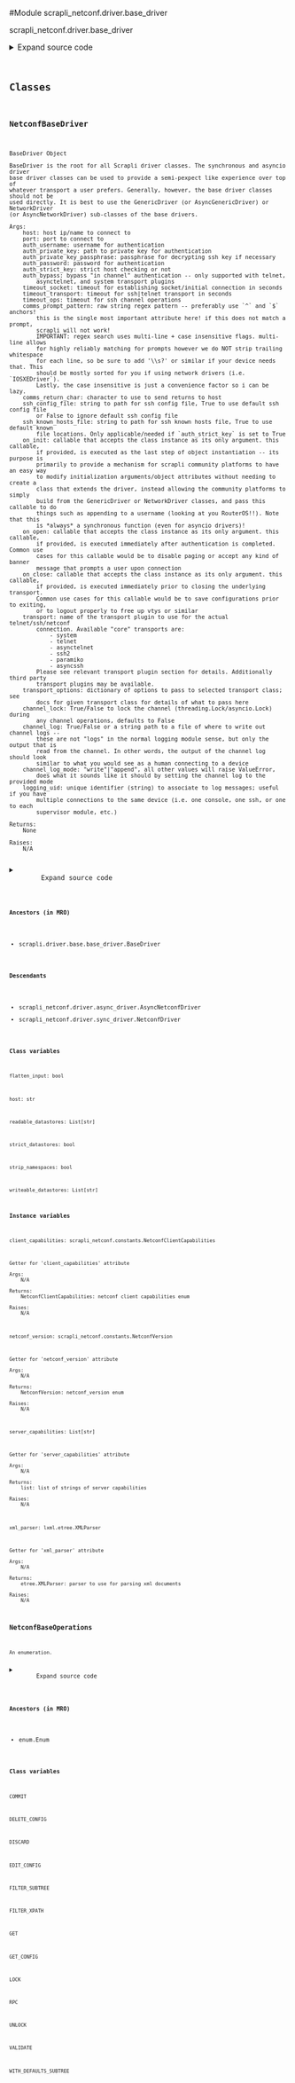 <link rel="preload stylesheet" as="style" href="https://cdnjs.cloudflare.com/ajax/libs/10up-sanitize.css/11.0.1/sanitize.min.css" integrity="sha256-PK9q560IAAa6WVRRh76LtCaI8pjTJ2z11v0miyNNjrs=" crossorigin>
<link rel="preload stylesheet" as="style" href="https://cdnjs.cloudflare.com/ajax/libs/10up-sanitize.css/11.0.1/typography.min.css" integrity="sha256-7l/o7C8jubJiy74VsKTidCy1yBkRtiUGbVkYBylBqUg=" crossorigin>
<link rel="stylesheet preload" as="style" href="https://cdnjs.cloudflare.com/ajax/libs/highlight.js/10.1.1/styles/github.min.css" crossorigin>
<script defer src="https://cdnjs.cloudflare.com/ajax/libs/highlight.js/10.1.1/highlight.min.js" integrity="sha256-Uv3H6lx7dJmRfRvH8TH6kJD1TSK1aFcwgx+mdg3epi8=" crossorigin></script>
<script>window.addEventListener('DOMContentLoaded', () => hljs.initHighlighting())</script>















#Module scrapli_netconf.driver.base_driver

scrapli_netconf.driver.base_driver

<details class="source">
    <summary>
        <span>Expand source code</span>
    </summary>
    <pre>
        <code class="python">
# pylint: disable=C0302
"""scrapli_netconf.driver.base_driver"""
import importlib
from dataclasses import fields
from enum import Enum
from typing import Any, Callable, List, Optional, Tuple, Union

from lxml import etree
from lxml.etree import _Element

from scrapli.driver.base.base_driver import BaseDriver
from scrapli.exceptions import ScrapliTypeError, ScrapliValueError
from scrapli.helper import user_warning
from scrapli_netconf.channel.base_channel import NetconfBaseChannelArgs
from scrapli_netconf.constants import NetconfClientCapabilities, NetconfVersion, XmlParserVersion
from scrapli_netconf.exceptions import CapabilityNotSupported
from scrapli_netconf.response import NetconfResponse

COMPRESSED_PARSER = etree.XMLParser(remove_blank_text=True, recover=True)
STANDARD_PARSER = etree.XMLParser(remove_blank_text=False, recover=True)


class NetconfBaseOperations(Enum):
    FILTER_SUBTREE = "<filter type='{filter_type}'></filter>"
    FILTER_XPATH = "<filter type='{filter_type}' select='{xpath}'></filter>"
    WITH_DEFAULTS_SUBTREE = (
        "<with-defaults xmlns='urn:ietf:params:xml:ns:yang:ietf-netconf-with-defaults'>"
        "{default_type}</with-defaults>"
    )
    GET = "<get></get>"
    GET_CONFIG = "<get-config><source><{source}/></source></get-config>"
    EDIT_CONFIG = "<edit-config><target><{target}/></target></edit-config>"
    DELETE_CONFIG = "<delete-config><target><{target}/></target></delete-config>"
    COMMIT = "<commit/>"
    DISCARD = "<discard-changes/>"
    LOCK = "<lock><target><{target}/></target></lock>"
    UNLOCK = "<unlock><target><{target}/></target></unlock>"
    RPC = "<rpc xmlns='urn:ietf:params:xml:ns:netconf:base:1.0' message-id='{message_id}'></rpc>"
    VALIDATE = "<validate><source><{source}/></source></validate>"


class NetconfBaseDriver(BaseDriver):
    host: str
    readable_datastores: List[str]
    writeable_datastores: List[str]
    strip_namespaces: bool
    strict_datastores: bool
    flatten_input: bool
    _netconf_base_channel_args: NetconfBaseChannelArgs

    @property
    def netconf_version(self) -> NetconfVersion:
        """
        Getter for 'netconf_version' attribute

        Args:
            N/A

        Returns:
            NetconfVersion: netconf_version enum

        Raises:
            N/A

        """
        return self._netconf_base_channel_args.netconf_version

    @netconf_version.setter
    def netconf_version(self, value: NetconfVersion) -> None:
        """
        Setter for 'netconf_version' attribute

        Args:
            value: NetconfVersion

        Returns:
            None

        Raises:
            ScrapliTypeError: if value is not of type NetconfVersion

        """
        if not isinstance(value, NetconfVersion):
            raise ScrapliTypeError

        self.logger.debug(f"setting 'netconf_version' value to '{value.value}'")

        self._netconf_base_channel_args.netconf_version = value

        if self._netconf_base_channel_args.netconf_version == NetconfVersion.VERSION_1_0:
            self._base_channel_args.comms_prompt_pattern = "]]>]]>"
        else:
            self._base_channel_args.comms_prompt_pattern = r"^##$"

    @property
    def client_capabilities(self) -> NetconfClientCapabilities:
        """
        Getter for 'client_capabilities' attribute

        Args:
            N/A

        Returns:
            NetconfClientCapabilities: netconf client capabilities enum

        Raises:
            N/A

        """
        return self._netconf_base_channel_args.client_capabilities

    @client_capabilities.setter
    def client_capabilities(self, value: NetconfClientCapabilities) -> None:
        """
        Setter for 'client_capabilities' attribute

        Args:
            value: NetconfClientCapabilities value for client_capabilities

        Returns:
            None

        Raises:
            ScrapliTypeError: if value is not of type NetconfClientCapabilities

        """
        if not isinstance(value, NetconfClientCapabilities):
            raise ScrapliTypeError

        self.logger.debug(f"setting 'client_capabilities' value to '{value.value}'")

        self._netconf_base_channel_args.client_capabilities = value

    @property
    def server_capabilities(self) -> List[str]:
        """
        Getter for 'server_capabilities' attribute

        Args:
            N/A

        Returns:
            list: list of strings of server capabilities

        Raises:
            N/A

        """
        return self._netconf_base_channel_args.server_capabilities or []

    @server_capabilities.setter
    def server_capabilities(self, value: NetconfClientCapabilities) -> None:
        """
        Setter for 'server_capabilities' attribute

        Args:
            value: list of strings of netconf server capabilities

        Returns:
            None

        Raises:
            ScrapliTypeError: if value is not of type list

        """
        if not isinstance(value, list):
            raise ScrapliTypeError

        self.logger.debug(f"setting 'server_capabilities' value to '{value}'")

        self._netconf_base_channel_args.server_capabilities = value

    @staticmethod
    def _determine_preferred_netconf_version(
        preferred_netconf_version: Optional[str],
    ) -> NetconfVersion:
        """
        Determine users preferred netconf version (if applicable)

        Args:
            preferred_netconf_version: optional string indicating users preferred netconf version

        Returns:
            NetconfVersion: users preferred netconf version

        Raises:
            ScrapliValueError: if preferred_netconf_version is not None or a valid option

        """
        if preferred_netconf_version is None:
            return NetconfVersion.UNKNOWN
        if preferred_netconf_version == "1.0":
            return NetconfVersion.VERSION_1_0
        if preferred_netconf_version == "1.1":
            return NetconfVersion.VERSION_1_1

        raise ScrapliValueError(
            "'preferred_netconf_version' provided with invalid value, must be one of: "
            "None, '1.0', or '1.1'"
        )

    @staticmethod
    def _determine_preferred_xml_parser(use_compressed_parser: bool) -> XmlParserVersion:
        """
        Determine users preferred xml payload parser

        Args:
            use_compressed_parser: bool indicating use of compressed parser or not

        Returns:
            XmlParserVersion: users xml parser version

        Raises:
            N/A

        """
        if use_compressed_parser is True:
            return XmlParserVersion.COMPRESSED_PARSER
        return XmlParserVersion.STANDARD_PARSER

    @property
    def xml_parser(self) -> etree.XMLParser:
        """
        Getter for 'xml_parser' attribute

        Args:
            N/A

        Returns:
            etree.XMLParser: parser to use for parsing xml documents

        Raises:
            N/A

        """
        if self._netconf_base_channel_args.xml_parser == XmlParserVersion.COMPRESSED_PARSER:
            return COMPRESSED_PARSER
        return STANDARD_PARSER

    @xml_parser.setter
    def xml_parser(self, value: XmlParserVersion) -> None:
        """
        Setter for 'xml_parser' attribute

        Args:
            value: enum indicating parser version to use

        Returns:
            None

        Raises:
            ScrapliTypeError: if value is not of type XmlParserVersion

        """
        if not isinstance(value, XmlParserVersion):
            raise ScrapliTypeError

        self._netconf_base_channel_args.xml_parser = value

    def _transport_factory(self) -> Tuple[Callable[..., Any], object]:
        """
        Determine proper transport class and necessary arguments to initialize that class

        Args:
            N/A

        Returns:
            Tuple[Callable[..., Any], object]: tuple of transport class and dataclass of transport
                class specific arguments

        Raises:
            N/A

        """
        transport_plugin_module = importlib.import_module(
            f"scrapli_netconf.transport.plugins.{self.transport_name}.transport"
        )

        transport_class = getattr(
            transport_plugin_module, f"Netconf{self.transport_name.capitalize()}Transport"
        )
        plugin_transport_args_class = getattr(transport_plugin_module, "PluginTransportArgs")

        _plugin_transport_args = {
            field.name: getattr(self, field.name) for field in fields(plugin_transport_args_class)
        }

        plugin_transport_args = plugin_transport_args_class(**_plugin_transport_args)

        return transport_class, plugin_transport_args

    def _build_readable_datastores(self) -> None:
        """
        Build a list of readable datastores based on server's advertised capabilities

        Args:
            N/A

        Returns:
            None

        Raises:
            N/A

        """
        self.readable_datastores = []
        self.readable_datastores.append("running")
        if "urn:ietf:params:netconf:capability:candidate:1.0" in self.server_capabilities:
            self.readable_datastores.append("candidate")
        if "urn:ietf:params:netconf:capability:startup:1.0" in self.server_capabilities:
            self.readable_datastores.append("startup")

    def _build_writeable_datastores(self) -> None:
        """
        Build a list of writeable/editable datastores based on server's advertised capabilities

        Args:
            N/A

        Returns:
            None

        Raises:
            N/A

        """
        self.writeable_datastores = []
        if "urn:ietf:params:netconf:capability:writeable-running:1.0" in self.server_capabilities:
            self.writeable_datastores.append("running")
        if "urn:ietf:params:netconf:capability:writable-running:1.0" in self.server_capabilities:
            # NOTE: iosxe shows "writable" (as of 2020.07.01) despite RFC being "writeable"
            self.writeable_datastores.append("running")
        if "urn:ietf:params:netconf:capability:candidate:1.0" in self.server_capabilities:
            self.writeable_datastores.append("candidate")
        if "urn:ietf:params:netconf:capability:startup:1.0" in self.server_capabilities:
            self.writeable_datastores.append("startup")

    def _validate_get_config_target(self, source: str) -> None:
        """
        Validate get-config source is acceptable

        Args:
            source: configuration source to get; typically one of running|startup|candidate

        Returns:
            None

        Raises:
            ScrapliValueError: if an invalid source was selected and strict_datastores is True

        """
        if source not in self.readable_datastores:
            msg = f"'source' should be one of {self.readable_datastores}, got '{source}'"
            self.logger.warning(msg)
            if self.strict_datastores is True:
                raise ScrapliValueError(msg)
            user_warning(title="Invalid datastore source!", message=msg)

    def _validate_edit_config_target(self, target: str) -> None:
        """
        Validate edit-config/lock/unlock target is acceptable

        Args:
            target: configuration source to edit/lock; typically one of running|startup|candidate

        Returns:
            None

        Raises:
            ScrapliValueError: if an invalid source was selected

        """
        if target not in self.writeable_datastores:
            msg = f"'target' should be one of {self.writeable_datastores}, got '{target}'"
            self.logger.warning(msg)
            if self.strict_datastores is True:
                raise ScrapliValueError(msg)
            user_warning(title="Invalid datastore target!", message=msg)

    def _validate_delete_config_target(self, target: str) -> None:
        """
        Validate delete-config/lock/unlock target is acceptable

        Args:
            target: configuration source to delete; typically one of startup|candidate

        Returns:
            None

        Raises:
            ScrapliValueError: if an invalid target was selected

        """
        if target == "running" or target not in self.writeable_datastores:
            msg = f"'target' should be one of {self.writeable_datastores}, got '{target}'"
            if target == "running":
                msg = "delete-config 'target' may not be 'running'"
            self.logger.warning(msg)
            if self.strict_datastores is True:
                raise ScrapliValueError(msg)
            user_warning(title="Invalid datastore target!", message=msg)

    def _build_base_elem(self) -> _Element:
        """
        Create base element for netconf operations

        Args:
            N/A

        Returns:
            _Element: lxml base element to use for netconf operation

        Raises:
            N/A

        """
        # pylint did not seem to want to be ok with assigning this as a class attribute... and its
        # only used here so... here we are
        self.message_id: int  # pylint: disable=W0201
        self.logger.debug(f"Building base element for message id {self.message_id}")
        base_xml_str = NetconfBaseOperations.RPC.value.format(message_id=self.message_id)
        self.message_id += 1
        base_elem = etree.fromstring(text=base_xml_str)
        return base_elem

    def _build_filter(self, filter_: str, filter_type: str = "subtree") -> _Element:
        """
        Create filter element for a given rpc

        The `filter_` string may contain multiple xml elements at its "root" (subtree filters); we
        will simply place the payload into a temporary "tmp" outer tag so that when we cast it to an
        etree object the elements are all preserved; without this outer "tmp" tag, lxml will scoop
        up only the first element provided as it appears to be the root of the document presumably.

        An example valid (to scrapli netconf at least) xml filter would be:

        ```
        <interface-configurations xmlns="http://cisco.com/ns/yang/Cisco-IOS-XR-ifmgr-cfg">
            <interface-configuration>
                <active>act</active>
            </interface-configuration>
        </interface-configurations>
        <netconf-yang xmlns="http://cisco.com/ns/yang/Cisco-IOS-XR-man-netconf-cfg">
        </netconf-yang>
        ```

        Args:
            filter_: strings of filters to build into a filter element or (for subtree) a full
                filter string (in filter tags)
            filter_type: type of filter; subtree|xpath

        Returns:
            _Element: lxml filter element to use for netconf operation

        Raises:
            CapabilityNotSupported: if xpath selected and not supported on server
            ScrapliValueError: if filter_type is not one of subtree|xpath

        """
        if filter_type == "subtree":
            # tmp tags to place the users kinda not valid xml filter into
            _filter_ = f"<tmp>{filter_}</tmp>"
            # "validate" subtree filter by forcing it into xml, parser "flattens" it as well
            tmp_xml_filter_element = etree.fromstring(_filter_, parser=self.xml_parser)

            if tmp_xml_filter_element.getchildren()[0].tag == "filter":
                # if the user filter was already wrapped in filter tags we'll end up here, we will
                # blindly reuse the users filter but we'll make sure that the filter "type" is set
                xml_filter_elem = tmp_xml_filter_element.getchildren()[0]
                xml_filter_elem.attrib["type"] = "subtree"
            else:
                xml_filter_elem = etree.fromstring(
                    NetconfBaseOperations.FILTER_SUBTREE.value.format(filter_type=filter_type),
                )

                # iterate through the children inside the tmp tags and insert *those* elements into
                # the actual final filter payload
                for xml_filter_element in tmp_xml_filter_element:
                    # insert the subtree filter into the parent filter element
                    xml_filter_elem.insert(1, xml_filter_element)

        elif filter_type == "xpath":
            if "urn:ietf:params:netconf:capability:xpath:1.0" not in self.server_capabilities:
                msg = "xpath filter requested, but is not supported by the server"
                self.logger.exception(msg)
                raise CapabilityNotSupported(msg)
            xml_filter_elem = etree.fromstring(
                NetconfBaseOperations.FILTER_XPATH.value.format(
                    filter_type=filter_type, xpath=filter_
                ),
                parser=self.xml_parser,
            )
        else:
            raise ScrapliValueError(
                f"'filter_type' should be one of subtree|xpath, got '{filter_type}'"
            )
        return xml_filter_elem

    def _build_with_defaults(self, default_type: str = "report-all") -> _Element:
        """
        Create with-defaults element for a given operation

        Args:
            default_type: enumeration of with-defaults; report-all|trim|explicit|report-all-tagged

        Returns:
            _Element: lxml with-defaults element to use for netconf operation

        Raises:
            CapabilityNotSupported: if default_type provided but not supported by device
            ScrapliValueError: if default_type is not one of
                report-all|trim|explicit|report-all-tagged

        """

        if default_type in ["report-all", "trim", "explicit", "report-all-tagged"]:
            if (
                "urn:ietf:params:netconf:capability:with-defaults:1.0"
                not in self.server_capabilities
            ):
                msg = "with-defaults requested, but is not supported by the server"
                self.logger.exception(msg)
                raise CapabilityNotSupported(msg)
            xml_with_defaults_element = etree.fromstring(
                NetconfBaseOperations.WITH_DEFAULTS_SUBTREE.value.format(default_type=default_type),
                parser=self.xml_parser,
            )
        else:
            raise ScrapliValueError(
                "'default_type' should be one of report-all|trim|explicit|report-all-tagged, "
                f"got '{default_type}'"
            )
        return xml_with_defaults_element

    def _finalize_channel_input(self, xml_request: _Element) -> bytes:
        """
        Create finalized channel input (as bytes)

        Args:
            xml_request: finalized xml element to cast to bytes and add declaration to

        Returns:
            bytes: finalized bytes input -- with 1.0 delimiter or 1.1 encoding

        Raises:
            N/A

        """
        channel_input: bytes = etree.tostring(
            element_or_tree=xml_request, xml_declaration=True, encoding="utf-8"
        )

        if self.netconf_version == NetconfVersion.VERSION_1_0:
            channel_input = channel_input + b"]]>]]>"
        else:
            # format message for chunk (netconf 1.1) style message
            channel_input = b"#%b\n" % str(len(channel_input)).encode() + channel_input + b"\n##"

        return channel_input

    def _pre_get(self, filter_: str, filter_type: str = "subtree") -> NetconfResponse:
        """
        Handle pre "get" tasks for consistency between sync/async versions

        *NOTE*
        The channel input (filter_) is loaded up as an lxml etree element here, this is done with a
        parser that removes whitespace. This has a somewhat undesirable effect of making any
        "pretty" input not pretty, however... after we load the xml object (which we do to validate
        that it is valid xml) we dump that xml object back to a string to be used as the actual
        raw payload we send down the channel, which means we are sending "flattened" (not pretty/
        indented xml) to the device. This is important it seems! Some devices seme to not mind
        having the "nicely" formatted input (pretty xml). But! On devices that "echo" the inputs
        back -- sometimes the device will respond to our rpc without "finishing" echoing our inputs
        to the device, this breaks the core "read until input" processing that scrapli always does.
        For whatever reason if there are no line breaks this does not seem to happen? /shrug. Note
        that this comment applies to all of the "pre" methods that we parse a filter/payload!

        Args:
            filter_: string filter to apply to the get
            filter_type: type of filter; subtree|xpath

        Returns:
            NetconfResponse: scrapli_netconf NetconfResponse object containing all the necessary
                channel inputs (string and xml)

        Raises:
            N/A

        """
        self.logger.debug(
            f"Building payload for 'get' operation. filter_type: {filter_type}, filter_: {filter_}"
        )

        # build base request and insert the get element
        xml_request = self._build_base_elem()
        xml_get_element = etree.fromstring(NetconfBaseOperations.GET.value)
        xml_request.insert(0, xml_get_element)

        # build filter element
        xml_filter_elem = self._build_filter(filter_=filter_, filter_type=filter_type)

        # insert filter element into parent get element
        get_element = xml_request.find("get")
        get_element.insert(0, xml_filter_elem)

        channel_input = self._finalize_channel_input(xml_request=xml_request)

        response = NetconfResponse(
            host=self.host,
            channel_input=channel_input.decode(),
            xml_input=xml_request,
            netconf_version=self.netconf_version,
            strip_namespaces=self.strip_namespaces,
        )
        self.logger.debug(f"Built payload for 'get' operation. Payload: {channel_input.decode()}")
        return response

    def _pre_get_config(
        self,
        source: str = "running",
        filter_: Optional[str] = None,
        filter_type: str = "subtree",
        default_type: Optional[str] = None,
    ) -> NetconfResponse:
        """
        Handle pre "get_config" tasks for consistency between sync/async versions

        Args:
            source: configuration source to get; typically one of running|startup|candidate
            filter_: string of filter(s) to apply to configuration
            filter_type: type of filter; subtree|xpath
            default_type: string of with-default mode to apply when retrieving configuration

        Returns:
            NetconfResponse: scrapli_netconf NetconfResponse object containing all the necessary
                channel inputs (string and xml)

        Raises:
            N/A

        """
        self.logger.debug(
            f"Building payload for 'get-config' operation. source: {source}, filter_type: "
            f"{filter_type}, filter: {filter_}, default_type: {default_type}"
        )
        self._validate_get_config_target(source=source)

        # build base request and insert the get-config element
        xml_request = self._build_base_elem()
        xml_get_config_element = etree.fromstring(
            NetconfBaseOperations.GET_CONFIG.value.format(source=source), parser=self.xml_parser
        )
        xml_request.insert(0, xml_get_config_element)

        if filter_ is not None:
            xml_filter_elem = self._build_filter(filter_=filter_, filter_type=filter_type)
            # insert filter element into parent get element
            get_element = xml_request.find("get-config")
            # insert *after* source, otherwise juniper seems to gripe, maybe/probably others as well
            get_element.insert(1, xml_filter_elem)

        if default_type is not None:
            xml_with_defaults_elem = self._build_with_defaults(default_type=default_type)
            get_element = xml_request.find("get-config")
            get_element.insert(2, xml_with_defaults_elem)

        channel_input = self._finalize_channel_input(xml_request=xml_request)

        response = NetconfResponse(
            host=self.host,
            channel_input=channel_input.decode(),
            xml_input=xml_request,
            netconf_version=self.netconf_version,
            strip_namespaces=self.strip_namespaces,
        )
        self.logger.debug(
            f"Built payload for 'get-config' operation. Payload: {channel_input.decode()}"
        )
        return response

    def _pre_edit_config(self, config: str, target: str = "running") -> NetconfResponse:
        """
        Handle pre "edit_config" tasks for consistency between sync/async versions

        Args:
            config: configuration to send to device
            target: configuration source to target; running|startup|candidate

        Returns:
            NetconfResponse: scrapli_netconf NetconfResponse object containing all the necessary
                channel inputs (string and xml)

        Raises:
            N/A

        """
        self.logger.debug(
            f"Building payload for 'edit-config' operation. target: {target}, config: {config}"
        )
        self._validate_edit_config_target(target=target)

        xml_config = etree.fromstring(config, parser=self.xml_parser)

        # build base request and insert the edit-config element
        xml_request = self._build_base_elem()
        xml_edit_config_element = etree.fromstring(
            NetconfBaseOperations.EDIT_CONFIG.value.format(target=target)
        )
        xml_request.insert(0, xml_edit_config_element)

        # insert parent filter element to first position so that target stays first just for nice
        # output/readability
        edit_config_element = xml_request.find("edit-config")
        edit_config_element.insert(1, xml_config)

        channel_input = self._finalize_channel_input(xml_request=xml_request)

        response = NetconfResponse(
            host=self.host,
            channel_input=channel_input.decode(),
            xml_input=xml_request,
            netconf_version=self.netconf_version,
            strip_namespaces=self.strip_namespaces,
        )
        self.logger.debug(
            f"Built payload for 'edit-config' operation. Payload: {channel_input.decode()}"
        )
        return response

    def _pre_delete_config(self, target: str = "running") -> NetconfResponse:
        """
        Handle pre "edit_config" tasks for consistency between sync/async versions

        Args:
            target: configuration source to target; startup|candidate

        Returns:
            NetconfResponse: scrapli_netconf NetconfResponse object containing all the necessary
                channel inputs (string and xml)

        Raises:
            N/A

        """
        self.logger.debug(f"Building payload for 'delete-config' operation. target: {target}")
        self._validate_delete_config_target(target=target)

        xml_request = self._build_base_elem()
        xml_validate_element = etree.fromstring(
            NetconfBaseOperations.DELETE_CONFIG.value.format(target=target), parser=self.xml_parser
        )
        xml_request.insert(0, xml_validate_element)

        channel_input = self._finalize_channel_input(xml_request=xml_request)

        response = NetconfResponse(
            host=self.host,
            channel_input=channel_input.decode(),
            xml_input=xml_request,
            netconf_version=self.netconf_version,
            strip_namespaces=self.strip_namespaces,
        )
        self.logger.debug(
            f"Built payload for 'delete-config' operation. Payload: {channel_input.decode()}"
        )
        return response

    def _pre_commit(self) -> NetconfResponse:
        """
        Handle pre "commit" tasks for consistency between sync/async versions

        Args:
            N/A

        Returns:
            NetconfResponse: scrapli_netconf NetconfResponse object containing all the necessary
                channel inputs (string and xml)

        Raises:
            N/A

        """
        self.logger.debug("Building payload for 'commit' operation")
        xml_request = self._build_base_elem()
        xml_commit_element = etree.fromstring(
            NetconfBaseOperations.COMMIT.value, parser=self.xml_parser
        )
        xml_request.insert(0, xml_commit_element)

        channel_input = self._finalize_channel_input(xml_request=xml_request)

        response = NetconfResponse(
            host=self.host,
            channel_input=channel_input.decode(),
            xml_input=xml_request,
            netconf_version=self.netconf_version,
            strip_namespaces=self.strip_namespaces,
        )
        self.logger.debug(
            f"Built payload for 'commit' operation. Payload: {channel_input.decode()}"
        )
        return response

    def _pre_discard(self) -> NetconfResponse:
        """
        Handle pre "discard" tasks for consistency between sync/async versions

        Args:
            N/A

        Returns:
            NetconfResponse: scrapli_netconf NetconfResponse object containing all the necessary
                channel inputs (string and xml)

        Raises:
            N/A

        """
        self.logger.debug("Building payload for 'discard' operation.")
        xml_request = self._build_base_elem()
        xml_commit_element = etree.fromstring(
            NetconfBaseOperations.DISCARD.value, parser=self.xml_parser
        )
        xml_request.insert(0, xml_commit_element)

        channel_input = self._finalize_channel_input(xml_request=xml_request)

        response = NetconfResponse(
            host=self.host,
            channel_input=channel_input.decode(),
            xml_input=xml_request,
            netconf_version=self.netconf_version,
            strip_namespaces=self.strip_namespaces,
        )
        self.logger.debug(
            f"Built payload for 'discard' operation. Payload: {channel_input.decode()}"
        )
        return response

    def _pre_lock(self, target: str) -> NetconfResponse:
        """
        Handle pre "lock" tasks for consistency between sync/async versions

        Args:
            target: configuration source to target; running|startup|candidate

        Returns:
            NetconfResponse: scrapli_netconf NetconfResponse object containing all the necessary
                channel inputs (string and xml)

        Raises:
            N/A

        """
        self.logger.debug("Building payload for 'lock' operation.")
        self._validate_edit_config_target(target=target)

        xml_request = self._build_base_elem()
        xml_lock_element = etree.fromstring(
            NetconfBaseOperations.LOCK.value.format(target=target), parser=self.xml_parser
        )
        xml_request.insert(0, xml_lock_element)

        channel_input = self._finalize_channel_input(xml_request=xml_request)

        response = NetconfResponse(
            host=self.host,
            channel_input=channel_input.decode(),
            xml_input=xml_request,
            netconf_version=self.netconf_version,
            strip_namespaces=self.strip_namespaces,
        )
        self.logger.debug(f"Built payload for 'lock' operation. Payload: {channel_input.decode()}")
        return response

    def _pre_unlock(self, target: str) -> NetconfResponse:
        """
        Handle pre "unlock" tasks for consistency between sync/async versions

        Args:
            target: configuration source to target; running|startup|candidate

        Returns:
            NetconfResponse: scrapli_netconf NetconfResponse object containing all the necessary
                channel inputs (string and xml)

        Raises:
            N/A

        """
        self.logger.debug("Building payload for 'unlock' operation.")
        self._validate_edit_config_target(target=target)

        xml_request = self._build_base_elem()
        xml_lock_element = etree.fromstring(
            NetconfBaseOperations.UNLOCK.value.format(target=target, parser=self.xml_parser)
        )
        xml_request.insert(0, xml_lock_element)

        channel_input = self._finalize_channel_input(xml_request=xml_request)

        response = NetconfResponse(
            host=self.host,
            channel_input=channel_input.decode(),
            xml_input=xml_request,
            netconf_version=self.netconf_version,
            strip_namespaces=self.strip_namespaces,
        )
        self.logger.debug(
            f"Built payload for 'unlock' operation. Payload: {channel_input.decode()}"
        )
        return response

    def _pre_rpc(self, filter_: Union[str, _Element]) -> NetconfResponse:
        """
        Handle pre "rpc" tasks for consistency between sync/async versions

        Args:
            filter_: filter/rpc to execute

        Returns:
            NetconfResponse: scrapli_netconf NetconfResponse object containing all the necessary
                channel inputs (string and xml)

        Raises:
            N/A

        """
        self.logger.debug("Building payload for 'rpc' operation.")
        xml_request = self._build_base_elem()

        # build filter element
        if isinstance(filter_, str):
            xml_filter_elem = etree.fromstring(filter_, parser=self.xml_parser)
        else:
            xml_filter_elem = filter_

        # insert filter element
        xml_request.insert(0, xml_filter_elem)

        channel_input = self._finalize_channel_input(xml_request=xml_request)

        response = NetconfResponse(
            host=self.host,
            channel_input=channel_input.decode(),
            xml_input=xml_request,
            netconf_version=self.netconf_version,
            strip_namespaces=self.strip_namespaces,
        )
        self.logger.debug(f"Built payload for 'rpc' operation. Payload: {channel_input.decode()}")
        return response

    def _pre_validate(self, source: str) -> NetconfResponse:
        """
        Handle pre "validate" tasks for consistency between sync/async versions

        Args:
            source: configuration source to validate; typically one of running|startup|candidate

        Returns:
            NetconfResponse: scrapli_netconf NetconfResponse object containing all the necessary
                channel inputs (string and xml)

        Raises:
            CapabilityNotSupported: if 'validate' capability does not exist

        """
        self.logger.debug("Building payload for 'validate' operation.")

        if not any(
            cap in self.server_capabilities
            for cap in (
                "urn:ietf:params:netconf:capability:validate:1.0",
                "urn:ietf:params:netconf:capability:validate:1.1",
            )
        ):
            msg = "validate requested, but is not supported by the server"
            self.logger.exception(msg)
            raise CapabilityNotSupported(msg)

        self._validate_edit_config_target(target=source)

        xml_request = self._build_base_elem()
        xml_validate_element = etree.fromstring(
            NetconfBaseOperations.VALIDATE.value.format(source=source), parser=self.xml_parser
        )
        xml_request.insert(0, xml_validate_element)

        channel_input = self._finalize_channel_input(xml_request=xml_request)

        response = NetconfResponse(
            host=self.host,
            channel_input=channel_input.decode(),
            xml_input=xml_request,
            netconf_version=self.netconf_version,
            strip_namespaces=self.strip_namespaces,
        )
        self.logger.debug(
            f"Built payload for 'validate' operation. Payload: {channel_input.decode()}"
        )
        return response
        </code>
    </pre>
</details>




## Classes

### NetconfBaseDriver


```text
BaseDriver Object

BaseDriver is the root for all Scrapli driver classes. The synchronous and asyncio driver
base driver classes can be used to provide a semi-pexpect like experience over top of
whatever transport a user prefers. Generally, however, the base driver classes should not be
used directly. It is best to use the GenericDriver (or AsyncGenericDriver) or NetworkDriver
(or AsyncNetworkDriver) sub-classes of the base drivers.

Args:
    host: host ip/name to connect to
    port: port to connect to
    auth_username: username for authentication
    auth_private_key: path to private key for authentication
    auth_private_key_passphrase: passphrase for decrypting ssh key if necessary
    auth_password: password for authentication
    auth_strict_key: strict host checking or not
    auth_bypass: bypass "in channel" authentication -- only supported with telnet,
        asynctelnet, and system transport plugins
    timeout_socket: timeout for establishing socket/initial connection in seconds
    timeout_transport: timeout for ssh|telnet transport in seconds
    timeout_ops: timeout for ssh channel operations
    comms_prompt_pattern: raw string regex pattern -- preferably use `^` and `$` anchors!
        this is the single most important attribute here! if this does not match a prompt,
        scrapli will not work!
        IMPORTANT: regex search uses multi-line + case insensitive flags. multi-line allows
        for highly reliably matching for prompts however we do NOT strip trailing whitespace
        for each line, so be sure to add '\\s?' or similar if your device needs that. This
        should be mostly sorted for you if using network drivers (i.e. `IOSXEDriver`).
        Lastly, the case insensitive is just a convenience factor so i can be lazy.
    comms_return_char: character to use to send returns to host
    ssh_config_file: string to path for ssh config file, True to use default ssh config file
        or False to ignore default ssh config file
    ssh_known_hosts_file: string to path for ssh known hosts file, True to use default known
        file locations. Only applicable/needed if `auth_strict_key` is set to True
    on_init: callable that accepts the class instance as its only argument. this callable,
        if provided, is executed as the last step of object instantiation -- its purpose is
        primarily to provide a mechanism for scrapli community platforms to have an easy way
        to modify initialization arguments/object attributes without needing to create a
        class that extends the driver, instead allowing the community platforms to simply
        build from the GenericDriver or NetworkDriver classes, and pass this callable to do
        things such as appending to a username (looking at you RouterOS!!). Note that this
        is *always* a synchronous function (even for asyncio drivers)!
    on_open: callable that accepts the class instance as its only argument. this callable,
        if provided, is executed immediately after authentication is completed. Common use
        cases for this callable would be to disable paging or accept any kind of banner
        message that prompts a user upon connection
    on_close: callable that accepts the class instance as its only argument. this callable,
        if provided, is executed immediately prior to closing the underlying transport.
        Common use cases for this callable would be to save configurations prior to exiting,
        or to logout properly to free up vtys or similar
    transport: name of the transport plugin to use for the actual telnet/ssh/netconf
        connection. Available "core" transports are:
            - system
            - telnet
            - asynctelnet
            - ssh2
            - paramiko
            - asyncssh
        Please see relevant transport plugin section for details. Additionally third party
        transport plugins may be available.
    transport_options: dictionary of options to pass to selected transport class; see
        docs for given transport class for details of what to pass here
    channel_lock: True/False to lock the channel (threading.Lock/asyncio.Lock) during
        any channel operations, defaults to False
    channel_log: True/False or a string path to a file of where to write out channel logs --
        these are not "logs" in the normal logging module sense, but only the output that is
        read from the channel. In other words, the output of the channel log should look
        similar to what you would see as a human connecting to a device
    channel_log_mode: "write"|"append", all other values will raise ValueError,
        does what it sounds like it should by setting the channel log to the provided mode
    logging_uid: unique identifier (string) to associate to log messages; useful if you have
        multiple connections to the same device (i.e. one console, one ssh, or one to each
        supervisor module, etc.)

Returns:
    None

Raises:
    N/A
```

<details class="source">
    <summary>
        <span>Expand source code</span>
    </summary>
    <pre>
        <code class="python">
class NetconfBaseDriver(BaseDriver):
    host: str
    readable_datastores: List[str]
    writeable_datastores: List[str]
    strip_namespaces: bool
    strict_datastores: bool
    flatten_input: bool
    _netconf_base_channel_args: NetconfBaseChannelArgs

    @property
    def netconf_version(self) -> NetconfVersion:
        """
        Getter for 'netconf_version' attribute

        Args:
            N/A

        Returns:
            NetconfVersion: netconf_version enum

        Raises:
            N/A

        """
        return self._netconf_base_channel_args.netconf_version

    @netconf_version.setter
    def netconf_version(self, value: NetconfVersion) -> None:
        """
        Setter for 'netconf_version' attribute

        Args:
            value: NetconfVersion

        Returns:
            None

        Raises:
            ScrapliTypeError: if value is not of type NetconfVersion

        """
        if not isinstance(value, NetconfVersion):
            raise ScrapliTypeError

        self.logger.debug(f"setting 'netconf_version' value to '{value.value}'")

        self._netconf_base_channel_args.netconf_version = value

        if self._netconf_base_channel_args.netconf_version == NetconfVersion.VERSION_1_0:
            self._base_channel_args.comms_prompt_pattern = "]]>]]>"
        else:
            self._base_channel_args.comms_prompt_pattern = r"^##$"

    @property
    def client_capabilities(self) -> NetconfClientCapabilities:
        """
        Getter for 'client_capabilities' attribute

        Args:
            N/A

        Returns:
            NetconfClientCapabilities: netconf client capabilities enum

        Raises:
            N/A

        """
        return self._netconf_base_channel_args.client_capabilities

    @client_capabilities.setter
    def client_capabilities(self, value: NetconfClientCapabilities) -> None:
        """
        Setter for 'client_capabilities' attribute

        Args:
            value: NetconfClientCapabilities value for client_capabilities

        Returns:
            None

        Raises:
            ScrapliTypeError: if value is not of type NetconfClientCapabilities

        """
        if not isinstance(value, NetconfClientCapabilities):
            raise ScrapliTypeError

        self.logger.debug(f"setting 'client_capabilities' value to '{value.value}'")

        self._netconf_base_channel_args.client_capabilities = value

    @property
    def server_capabilities(self) -> List[str]:
        """
        Getter for 'server_capabilities' attribute

        Args:
            N/A

        Returns:
            list: list of strings of server capabilities

        Raises:
            N/A

        """
        return self._netconf_base_channel_args.server_capabilities or []

    @server_capabilities.setter
    def server_capabilities(self, value: NetconfClientCapabilities) -> None:
        """
        Setter for 'server_capabilities' attribute

        Args:
            value: list of strings of netconf server capabilities

        Returns:
            None

        Raises:
            ScrapliTypeError: if value is not of type list

        """
        if not isinstance(value, list):
            raise ScrapliTypeError

        self.logger.debug(f"setting 'server_capabilities' value to '{value}'")

        self._netconf_base_channel_args.server_capabilities = value

    @staticmethod
    def _determine_preferred_netconf_version(
        preferred_netconf_version: Optional[str],
    ) -> NetconfVersion:
        """
        Determine users preferred netconf version (if applicable)

        Args:
            preferred_netconf_version: optional string indicating users preferred netconf version

        Returns:
            NetconfVersion: users preferred netconf version

        Raises:
            ScrapliValueError: if preferred_netconf_version is not None or a valid option

        """
        if preferred_netconf_version is None:
            return NetconfVersion.UNKNOWN
        if preferred_netconf_version == "1.0":
            return NetconfVersion.VERSION_1_0
        if preferred_netconf_version == "1.1":
            return NetconfVersion.VERSION_1_1

        raise ScrapliValueError(
            "'preferred_netconf_version' provided with invalid value, must be one of: "
            "None, '1.0', or '1.1'"
        )

    @staticmethod
    def _determine_preferred_xml_parser(use_compressed_parser: bool) -> XmlParserVersion:
        """
        Determine users preferred xml payload parser

        Args:
            use_compressed_parser: bool indicating use of compressed parser or not

        Returns:
            XmlParserVersion: users xml parser version

        Raises:
            N/A

        """
        if use_compressed_parser is True:
            return XmlParserVersion.COMPRESSED_PARSER
        return XmlParserVersion.STANDARD_PARSER

    @property
    def xml_parser(self) -> etree.XMLParser:
        """
        Getter for 'xml_parser' attribute

        Args:
            N/A

        Returns:
            etree.XMLParser: parser to use for parsing xml documents

        Raises:
            N/A

        """
        if self._netconf_base_channel_args.xml_parser == XmlParserVersion.COMPRESSED_PARSER:
            return COMPRESSED_PARSER
        return STANDARD_PARSER

    @xml_parser.setter
    def xml_parser(self, value: XmlParserVersion) -> None:
        """
        Setter for 'xml_parser' attribute

        Args:
            value: enum indicating parser version to use

        Returns:
            None

        Raises:
            ScrapliTypeError: if value is not of type XmlParserVersion

        """
        if not isinstance(value, XmlParserVersion):
            raise ScrapliTypeError

        self._netconf_base_channel_args.xml_parser = value

    def _transport_factory(self) -> Tuple[Callable[..., Any], object]:
        """
        Determine proper transport class and necessary arguments to initialize that class

        Args:
            N/A

        Returns:
            Tuple[Callable[..., Any], object]: tuple of transport class and dataclass of transport
                class specific arguments

        Raises:
            N/A

        """
        transport_plugin_module = importlib.import_module(
            f"scrapli_netconf.transport.plugins.{self.transport_name}.transport"
        )

        transport_class = getattr(
            transport_plugin_module, f"Netconf{self.transport_name.capitalize()}Transport"
        )
        plugin_transport_args_class = getattr(transport_plugin_module, "PluginTransportArgs")

        _plugin_transport_args = {
            field.name: getattr(self, field.name) for field in fields(plugin_transport_args_class)
        }

        plugin_transport_args = plugin_transport_args_class(**_plugin_transport_args)

        return transport_class, plugin_transport_args

    def _build_readable_datastores(self) -> None:
        """
        Build a list of readable datastores based on server's advertised capabilities

        Args:
            N/A

        Returns:
            None

        Raises:
            N/A

        """
        self.readable_datastores = []
        self.readable_datastores.append("running")
        if "urn:ietf:params:netconf:capability:candidate:1.0" in self.server_capabilities:
            self.readable_datastores.append("candidate")
        if "urn:ietf:params:netconf:capability:startup:1.0" in self.server_capabilities:
            self.readable_datastores.append("startup")

    def _build_writeable_datastores(self) -> None:
        """
        Build a list of writeable/editable datastores based on server's advertised capabilities

        Args:
            N/A

        Returns:
            None

        Raises:
            N/A

        """
        self.writeable_datastores = []
        if "urn:ietf:params:netconf:capability:writeable-running:1.0" in self.server_capabilities:
            self.writeable_datastores.append("running")
        if "urn:ietf:params:netconf:capability:writable-running:1.0" in self.server_capabilities:
            # NOTE: iosxe shows "writable" (as of 2020.07.01) despite RFC being "writeable"
            self.writeable_datastores.append("running")
        if "urn:ietf:params:netconf:capability:candidate:1.0" in self.server_capabilities:
            self.writeable_datastores.append("candidate")
        if "urn:ietf:params:netconf:capability:startup:1.0" in self.server_capabilities:
            self.writeable_datastores.append("startup")

    def _validate_get_config_target(self, source: str) -> None:
        """
        Validate get-config source is acceptable

        Args:
            source: configuration source to get; typically one of running|startup|candidate

        Returns:
            None

        Raises:
            ScrapliValueError: if an invalid source was selected and strict_datastores is True

        """
        if source not in self.readable_datastores:
            msg = f"'source' should be one of {self.readable_datastores}, got '{source}'"
            self.logger.warning(msg)
            if self.strict_datastores is True:
                raise ScrapliValueError(msg)
            user_warning(title="Invalid datastore source!", message=msg)

    def _validate_edit_config_target(self, target: str) -> None:
        """
        Validate edit-config/lock/unlock target is acceptable

        Args:
            target: configuration source to edit/lock; typically one of running|startup|candidate

        Returns:
            None

        Raises:
            ScrapliValueError: if an invalid source was selected

        """
        if target not in self.writeable_datastores:
            msg = f"'target' should be one of {self.writeable_datastores}, got '{target}'"
            self.logger.warning(msg)
            if self.strict_datastores is True:
                raise ScrapliValueError(msg)
            user_warning(title="Invalid datastore target!", message=msg)

    def _validate_delete_config_target(self, target: str) -> None:
        """
        Validate delete-config/lock/unlock target is acceptable

        Args:
            target: configuration source to delete; typically one of startup|candidate

        Returns:
            None

        Raises:
            ScrapliValueError: if an invalid target was selected

        """
        if target == "running" or target not in self.writeable_datastores:
            msg = f"'target' should be one of {self.writeable_datastores}, got '{target}'"
            if target == "running":
                msg = "delete-config 'target' may not be 'running'"
            self.logger.warning(msg)
            if self.strict_datastores is True:
                raise ScrapliValueError(msg)
            user_warning(title="Invalid datastore target!", message=msg)

    def _build_base_elem(self) -> _Element:
        """
        Create base element for netconf operations

        Args:
            N/A

        Returns:
            _Element: lxml base element to use for netconf operation

        Raises:
            N/A

        """
        # pylint did not seem to want to be ok with assigning this as a class attribute... and its
        # only used here so... here we are
        self.message_id: int  # pylint: disable=W0201
        self.logger.debug(f"Building base element for message id {self.message_id}")
        base_xml_str = NetconfBaseOperations.RPC.value.format(message_id=self.message_id)
        self.message_id += 1
        base_elem = etree.fromstring(text=base_xml_str)
        return base_elem

    def _build_filter(self, filter_: str, filter_type: str = "subtree") -> _Element:
        """
        Create filter element for a given rpc

        The `filter_` string may contain multiple xml elements at its "root" (subtree filters); we
        will simply place the payload into a temporary "tmp" outer tag so that when we cast it to an
        etree object the elements are all preserved; without this outer "tmp" tag, lxml will scoop
        up only the first element provided as it appears to be the root of the document presumably.

        An example valid (to scrapli netconf at least) xml filter would be:

        ```
        <interface-configurations xmlns="http://cisco.com/ns/yang/Cisco-IOS-XR-ifmgr-cfg">
            <interface-configuration>
                <active>act</active>
            </interface-configuration>
        </interface-configurations>
        <netconf-yang xmlns="http://cisco.com/ns/yang/Cisco-IOS-XR-man-netconf-cfg">
        </netconf-yang>
        ```

        Args:
            filter_: strings of filters to build into a filter element or (for subtree) a full
                filter string (in filter tags)
            filter_type: type of filter; subtree|xpath

        Returns:
            _Element: lxml filter element to use for netconf operation

        Raises:
            CapabilityNotSupported: if xpath selected and not supported on server
            ScrapliValueError: if filter_type is not one of subtree|xpath

        """
        if filter_type == "subtree":
            # tmp tags to place the users kinda not valid xml filter into
            _filter_ = f"<tmp>{filter_}</tmp>"
            # "validate" subtree filter by forcing it into xml, parser "flattens" it as well
            tmp_xml_filter_element = etree.fromstring(_filter_, parser=self.xml_parser)

            if tmp_xml_filter_element.getchildren()[0].tag == "filter":
                # if the user filter was already wrapped in filter tags we'll end up here, we will
                # blindly reuse the users filter but we'll make sure that the filter "type" is set
                xml_filter_elem = tmp_xml_filter_element.getchildren()[0]
                xml_filter_elem.attrib["type"] = "subtree"
            else:
                xml_filter_elem = etree.fromstring(
                    NetconfBaseOperations.FILTER_SUBTREE.value.format(filter_type=filter_type),
                )

                # iterate through the children inside the tmp tags and insert *those* elements into
                # the actual final filter payload
                for xml_filter_element in tmp_xml_filter_element:
                    # insert the subtree filter into the parent filter element
                    xml_filter_elem.insert(1, xml_filter_element)

        elif filter_type == "xpath":
            if "urn:ietf:params:netconf:capability:xpath:1.0" not in self.server_capabilities:
                msg = "xpath filter requested, but is not supported by the server"
                self.logger.exception(msg)
                raise CapabilityNotSupported(msg)
            xml_filter_elem = etree.fromstring(
                NetconfBaseOperations.FILTER_XPATH.value.format(
                    filter_type=filter_type, xpath=filter_
                ),
                parser=self.xml_parser,
            )
        else:
            raise ScrapliValueError(
                f"'filter_type' should be one of subtree|xpath, got '{filter_type}'"
            )
        return xml_filter_elem

    def _build_with_defaults(self, default_type: str = "report-all") -> _Element:
        """
        Create with-defaults element for a given operation

        Args:
            default_type: enumeration of with-defaults; report-all|trim|explicit|report-all-tagged

        Returns:
            _Element: lxml with-defaults element to use for netconf operation

        Raises:
            CapabilityNotSupported: if default_type provided but not supported by device
            ScrapliValueError: if default_type is not one of
                report-all|trim|explicit|report-all-tagged

        """

        if default_type in ["report-all", "trim", "explicit", "report-all-tagged"]:
            if (
                "urn:ietf:params:netconf:capability:with-defaults:1.0"
                not in self.server_capabilities
            ):
                msg = "with-defaults requested, but is not supported by the server"
                self.logger.exception(msg)
                raise CapabilityNotSupported(msg)
            xml_with_defaults_element = etree.fromstring(
                NetconfBaseOperations.WITH_DEFAULTS_SUBTREE.value.format(default_type=default_type),
                parser=self.xml_parser,
            )
        else:
            raise ScrapliValueError(
                "'default_type' should be one of report-all|trim|explicit|report-all-tagged, "
                f"got '{default_type}'"
            )
        return xml_with_defaults_element

    def _finalize_channel_input(self, xml_request: _Element) -> bytes:
        """
        Create finalized channel input (as bytes)

        Args:
            xml_request: finalized xml element to cast to bytes and add declaration to

        Returns:
            bytes: finalized bytes input -- with 1.0 delimiter or 1.1 encoding

        Raises:
            N/A

        """
        channel_input: bytes = etree.tostring(
            element_or_tree=xml_request, xml_declaration=True, encoding="utf-8"
        )

        if self.netconf_version == NetconfVersion.VERSION_1_0:
            channel_input = channel_input + b"]]>]]>"
        else:
            # format message for chunk (netconf 1.1) style message
            channel_input = b"#%b\n" % str(len(channel_input)).encode() + channel_input + b"\n##"

        return channel_input

    def _pre_get(self, filter_: str, filter_type: str = "subtree") -> NetconfResponse:
        """
        Handle pre "get" tasks for consistency between sync/async versions

        *NOTE*
        The channel input (filter_) is loaded up as an lxml etree element here, this is done with a
        parser that removes whitespace. This has a somewhat undesirable effect of making any
        "pretty" input not pretty, however... after we load the xml object (which we do to validate
        that it is valid xml) we dump that xml object back to a string to be used as the actual
        raw payload we send down the channel, which means we are sending "flattened" (not pretty/
        indented xml) to the device. This is important it seems! Some devices seme to not mind
        having the "nicely" formatted input (pretty xml). But! On devices that "echo" the inputs
        back -- sometimes the device will respond to our rpc without "finishing" echoing our inputs
        to the device, this breaks the core "read until input" processing that scrapli always does.
        For whatever reason if there are no line breaks this does not seem to happen? /shrug. Note
        that this comment applies to all of the "pre" methods that we parse a filter/payload!

        Args:
            filter_: string filter to apply to the get
            filter_type: type of filter; subtree|xpath

        Returns:
            NetconfResponse: scrapli_netconf NetconfResponse object containing all the necessary
                channel inputs (string and xml)

        Raises:
            N/A

        """
        self.logger.debug(
            f"Building payload for 'get' operation. filter_type: {filter_type}, filter_: {filter_}"
        )

        # build base request and insert the get element
        xml_request = self._build_base_elem()
        xml_get_element = etree.fromstring(NetconfBaseOperations.GET.value)
        xml_request.insert(0, xml_get_element)

        # build filter element
        xml_filter_elem = self._build_filter(filter_=filter_, filter_type=filter_type)

        # insert filter element into parent get element
        get_element = xml_request.find("get")
        get_element.insert(0, xml_filter_elem)

        channel_input = self._finalize_channel_input(xml_request=xml_request)

        response = NetconfResponse(
            host=self.host,
            channel_input=channel_input.decode(),
            xml_input=xml_request,
            netconf_version=self.netconf_version,
            strip_namespaces=self.strip_namespaces,
        )
        self.logger.debug(f"Built payload for 'get' operation. Payload: {channel_input.decode()}")
        return response

    def _pre_get_config(
        self,
        source: str = "running",
        filter_: Optional[str] = None,
        filter_type: str = "subtree",
        default_type: Optional[str] = None,
    ) -> NetconfResponse:
        """
        Handle pre "get_config" tasks for consistency between sync/async versions

        Args:
            source: configuration source to get; typically one of running|startup|candidate
            filter_: string of filter(s) to apply to configuration
            filter_type: type of filter; subtree|xpath
            default_type: string of with-default mode to apply when retrieving configuration

        Returns:
            NetconfResponse: scrapli_netconf NetconfResponse object containing all the necessary
                channel inputs (string and xml)

        Raises:
            N/A

        """
        self.logger.debug(
            f"Building payload for 'get-config' operation. source: {source}, filter_type: "
            f"{filter_type}, filter: {filter_}, default_type: {default_type}"
        )
        self._validate_get_config_target(source=source)

        # build base request and insert the get-config element
        xml_request = self._build_base_elem()
        xml_get_config_element = etree.fromstring(
            NetconfBaseOperations.GET_CONFIG.value.format(source=source), parser=self.xml_parser
        )
        xml_request.insert(0, xml_get_config_element)

        if filter_ is not None:
            xml_filter_elem = self._build_filter(filter_=filter_, filter_type=filter_type)
            # insert filter element into parent get element
            get_element = xml_request.find("get-config")
            # insert *after* source, otherwise juniper seems to gripe, maybe/probably others as well
            get_element.insert(1, xml_filter_elem)

        if default_type is not None:
            xml_with_defaults_elem = self._build_with_defaults(default_type=default_type)
            get_element = xml_request.find("get-config")
            get_element.insert(2, xml_with_defaults_elem)

        channel_input = self._finalize_channel_input(xml_request=xml_request)

        response = NetconfResponse(
            host=self.host,
            channel_input=channel_input.decode(),
            xml_input=xml_request,
            netconf_version=self.netconf_version,
            strip_namespaces=self.strip_namespaces,
        )
        self.logger.debug(
            f"Built payload for 'get-config' operation. Payload: {channel_input.decode()}"
        )
        return response

    def _pre_edit_config(self, config: str, target: str = "running") -> NetconfResponse:
        """
        Handle pre "edit_config" tasks for consistency between sync/async versions

        Args:
            config: configuration to send to device
            target: configuration source to target; running|startup|candidate

        Returns:
            NetconfResponse: scrapli_netconf NetconfResponse object containing all the necessary
                channel inputs (string and xml)

        Raises:
            N/A

        """
        self.logger.debug(
            f"Building payload for 'edit-config' operation. target: {target}, config: {config}"
        )
        self._validate_edit_config_target(target=target)

        xml_config = etree.fromstring(config, parser=self.xml_parser)

        # build base request and insert the edit-config element
        xml_request = self._build_base_elem()
        xml_edit_config_element = etree.fromstring(
            NetconfBaseOperations.EDIT_CONFIG.value.format(target=target)
        )
        xml_request.insert(0, xml_edit_config_element)

        # insert parent filter element to first position so that target stays first just for nice
        # output/readability
        edit_config_element = xml_request.find("edit-config")
        edit_config_element.insert(1, xml_config)

        channel_input = self._finalize_channel_input(xml_request=xml_request)

        response = NetconfResponse(
            host=self.host,
            channel_input=channel_input.decode(),
            xml_input=xml_request,
            netconf_version=self.netconf_version,
            strip_namespaces=self.strip_namespaces,
        )
        self.logger.debug(
            f"Built payload for 'edit-config' operation. Payload: {channel_input.decode()}"
        )
        return response

    def _pre_delete_config(self, target: str = "running") -> NetconfResponse:
        """
        Handle pre "edit_config" tasks for consistency between sync/async versions

        Args:
            target: configuration source to target; startup|candidate

        Returns:
            NetconfResponse: scrapli_netconf NetconfResponse object containing all the necessary
                channel inputs (string and xml)

        Raises:
            N/A

        """
        self.logger.debug(f"Building payload for 'delete-config' operation. target: {target}")
        self._validate_delete_config_target(target=target)

        xml_request = self._build_base_elem()
        xml_validate_element = etree.fromstring(
            NetconfBaseOperations.DELETE_CONFIG.value.format(target=target), parser=self.xml_parser
        )
        xml_request.insert(0, xml_validate_element)

        channel_input = self._finalize_channel_input(xml_request=xml_request)

        response = NetconfResponse(
            host=self.host,
            channel_input=channel_input.decode(),
            xml_input=xml_request,
            netconf_version=self.netconf_version,
            strip_namespaces=self.strip_namespaces,
        )
        self.logger.debug(
            f"Built payload for 'delete-config' operation. Payload: {channel_input.decode()}"
        )
        return response

    def _pre_commit(self) -> NetconfResponse:
        """
        Handle pre "commit" tasks for consistency between sync/async versions

        Args:
            N/A

        Returns:
            NetconfResponse: scrapli_netconf NetconfResponse object containing all the necessary
                channel inputs (string and xml)

        Raises:
            N/A

        """
        self.logger.debug("Building payload for 'commit' operation")
        xml_request = self._build_base_elem()
        xml_commit_element = etree.fromstring(
            NetconfBaseOperations.COMMIT.value, parser=self.xml_parser
        )
        xml_request.insert(0, xml_commit_element)

        channel_input = self._finalize_channel_input(xml_request=xml_request)

        response = NetconfResponse(
            host=self.host,
            channel_input=channel_input.decode(),
            xml_input=xml_request,
            netconf_version=self.netconf_version,
            strip_namespaces=self.strip_namespaces,
        )
        self.logger.debug(
            f"Built payload for 'commit' operation. Payload: {channel_input.decode()}"
        )
        return response

    def _pre_discard(self) -> NetconfResponse:
        """
        Handle pre "discard" tasks for consistency between sync/async versions

        Args:
            N/A

        Returns:
            NetconfResponse: scrapli_netconf NetconfResponse object containing all the necessary
                channel inputs (string and xml)

        Raises:
            N/A

        """
        self.logger.debug("Building payload for 'discard' operation.")
        xml_request = self._build_base_elem()
        xml_commit_element = etree.fromstring(
            NetconfBaseOperations.DISCARD.value, parser=self.xml_parser
        )
        xml_request.insert(0, xml_commit_element)

        channel_input = self._finalize_channel_input(xml_request=xml_request)

        response = NetconfResponse(
            host=self.host,
            channel_input=channel_input.decode(),
            xml_input=xml_request,
            netconf_version=self.netconf_version,
            strip_namespaces=self.strip_namespaces,
        )
        self.logger.debug(
            f"Built payload for 'discard' operation. Payload: {channel_input.decode()}"
        )
        return response

    def _pre_lock(self, target: str) -> NetconfResponse:
        """
        Handle pre "lock" tasks for consistency between sync/async versions

        Args:
            target: configuration source to target; running|startup|candidate

        Returns:
            NetconfResponse: scrapli_netconf NetconfResponse object containing all the necessary
                channel inputs (string and xml)

        Raises:
            N/A

        """
        self.logger.debug("Building payload for 'lock' operation.")
        self._validate_edit_config_target(target=target)

        xml_request = self._build_base_elem()
        xml_lock_element = etree.fromstring(
            NetconfBaseOperations.LOCK.value.format(target=target), parser=self.xml_parser
        )
        xml_request.insert(0, xml_lock_element)

        channel_input = self._finalize_channel_input(xml_request=xml_request)

        response = NetconfResponse(
            host=self.host,
            channel_input=channel_input.decode(),
            xml_input=xml_request,
            netconf_version=self.netconf_version,
            strip_namespaces=self.strip_namespaces,
        )
        self.logger.debug(f"Built payload for 'lock' operation. Payload: {channel_input.decode()}")
        return response

    def _pre_unlock(self, target: str) -> NetconfResponse:
        """
        Handle pre "unlock" tasks for consistency between sync/async versions

        Args:
            target: configuration source to target; running|startup|candidate

        Returns:
            NetconfResponse: scrapli_netconf NetconfResponse object containing all the necessary
                channel inputs (string and xml)

        Raises:
            N/A

        """
        self.logger.debug("Building payload for 'unlock' operation.")
        self._validate_edit_config_target(target=target)

        xml_request = self._build_base_elem()
        xml_lock_element = etree.fromstring(
            NetconfBaseOperations.UNLOCK.value.format(target=target, parser=self.xml_parser)
        )
        xml_request.insert(0, xml_lock_element)

        channel_input = self._finalize_channel_input(xml_request=xml_request)

        response = NetconfResponse(
            host=self.host,
            channel_input=channel_input.decode(),
            xml_input=xml_request,
            netconf_version=self.netconf_version,
            strip_namespaces=self.strip_namespaces,
        )
        self.logger.debug(
            f"Built payload for 'unlock' operation. Payload: {channel_input.decode()}"
        )
        return response

    def _pre_rpc(self, filter_: Union[str, _Element]) -> NetconfResponse:
        """
        Handle pre "rpc" tasks for consistency between sync/async versions

        Args:
            filter_: filter/rpc to execute

        Returns:
            NetconfResponse: scrapli_netconf NetconfResponse object containing all the necessary
                channel inputs (string and xml)

        Raises:
            N/A

        """
        self.logger.debug("Building payload for 'rpc' operation.")
        xml_request = self._build_base_elem()

        # build filter element
        if isinstance(filter_, str):
            xml_filter_elem = etree.fromstring(filter_, parser=self.xml_parser)
        else:
            xml_filter_elem = filter_

        # insert filter element
        xml_request.insert(0, xml_filter_elem)

        channel_input = self._finalize_channel_input(xml_request=xml_request)

        response = NetconfResponse(
            host=self.host,
            channel_input=channel_input.decode(),
            xml_input=xml_request,
            netconf_version=self.netconf_version,
            strip_namespaces=self.strip_namespaces,
        )
        self.logger.debug(f"Built payload for 'rpc' operation. Payload: {channel_input.decode()}")
        return response

    def _pre_validate(self, source: str) -> NetconfResponse:
        """
        Handle pre "validate" tasks for consistency between sync/async versions

        Args:
            source: configuration source to validate; typically one of running|startup|candidate

        Returns:
            NetconfResponse: scrapli_netconf NetconfResponse object containing all the necessary
                channel inputs (string and xml)

        Raises:
            CapabilityNotSupported: if 'validate' capability does not exist

        """
        self.logger.debug("Building payload for 'validate' operation.")

        if not any(
            cap in self.server_capabilities
            for cap in (
                "urn:ietf:params:netconf:capability:validate:1.0",
                "urn:ietf:params:netconf:capability:validate:1.1",
            )
        ):
            msg = "validate requested, but is not supported by the server"
            self.logger.exception(msg)
            raise CapabilityNotSupported(msg)

        self._validate_edit_config_target(target=source)

        xml_request = self._build_base_elem()
        xml_validate_element = etree.fromstring(
            NetconfBaseOperations.VALIDATE.value.format(source=source), parser=self.xml_parser
        )
        xml_request.insert(0, xml_validate_element)

        channel_input = self._finalize_channel_input(xml_request=xml_request)

        response = NetconfResponse(
            host=self.host,
            channel_input=channel_input.decode(),
            xml_input=xml_request,
            netconf_version=self.netconf_version,
            strip_namespaces=self.strip_namespaces,
        )
        self.logger.debug(
            f"Built payload for 'validate' operation. Payload: {channel_input.decode()}"
        )
        return response
        </code>
    </pre>
</details>


#### Ancestors (in MRO)
- scrapli.driver.base.base_driver.BaseDriver
#### Descendants
- scrapli_netconf.driver.async_driver.AsyncNetconfDriver
- scrapli_netconf.driver.sync_driver.NetconfDriver
#### Class variables

    
`flatten_input: bool`




    
`host: str`




    
`readable_datastores: List[str]`




    
`strict_datastores: bool`




    
`strip_namespaces: bool`




    
`writeable_datastores: List[str]`



#### Instance variables

    
`client_capabilities: scrapli_netconf.constants.NetconfClientCapabilities`

```text
Getter for 'client_capabilities' attribute

Args:
    N/A

Returns:
    NetconfClientCapabilities: netconf client capabilities enum

Raises:
    N/A
```



    
`netconf_version: scrapli_netconf.constants.NetconfVersion`

```text
Getter for 'netconf_version' attribute

Args:
    N/A

Returns:
    NetconfVersion: netconf_version enum

Raises:
    N/A
```



    
`server_capabilities: List[str]`

```text
Getter for 'server_capabilities' attribute

Args:
    N/A

Returns:
    list: list of strings of server capabilities

Raises:
    N/A
```



    
`xml_parser: lxml.etree.XMLParser`

```text
Getter for 'xml_parser' attribute

Args:
    N/A

Returns:
    etree.XMLParser: parser to use for parsing xml documents

Raises:
    N/A
```





### NetconfBaseOperations


```text
An enumeration.
```

<details class="source">
    <summary>
        <span>Expand source code</span>
    </summary>
    <pre>
        <code class="python">
class NetconfBaseOperations(Enum):
    FILTER_SUBTREE = "<filter type='{filter_type}'></filter>"
    FILTER_XPATH = "<filter type='{filter_type}' select='{xpath}'></filter>"
    WITH_DEFAULTS_SUBTREE = (
        "<with-defaults xmlns='urn:ietf:params:xml:ns:yang:ietf-netconf-with-defaults'>"
        "{default_type}</with-defaults>"
    )
    GET = "<get></get>"
    GET_CONFIG = "<get-config><source><{source}/></source></get-config>"
    EDIT_CONFIG = "<edit-config><target><{target}/></target></edit-config>"
    DELETE_CONFIG = "<delete-config><target><{target}/></target></delete-config>"
    COMMIT = "<commit/>"
    DISCARD = "<discard-changes/>"
    LOCK = "<lock><target><{target}/></target></lock>"
    UNLOCK = "<unlock><target><{target}/></target></unlock>"
    RPC = "<rpc xmlns='urn:ietf:params:xml:ns:netconf:base:1.0' message-id='{message_id}'></rpc>"
    VALIDATE = "<validate><source><{source}/></source></validate>"
        </code>
    </pre>
</details>


#### Ancestors (in MRO)
- enum.Enum
#### Class variables

    
`COMMIT`




    
`DELETE_CONFIG`




    
`DISCARD`




    
`EDIT_CONFIG`




    
`FILTER_SUBTREE`




    
`FILTER_XPATH`




    
`GET`




    
`GET_CONFIG`




    
`LOCK`




    
`RPC`




    
`UNLOCK`




    
`VALIDATE`




    
`WITH_DEFAULTS_SUBTREE`